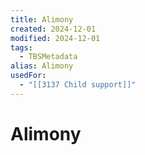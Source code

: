 ```yaml
---
title: Alimony
created: 2024-12-01
modified: 2024-12-01
tags:
  - TBSMetadata
alias: Alimony
usedFor:
  - "[[3137 Child support]]"
---
```

# Alimony
